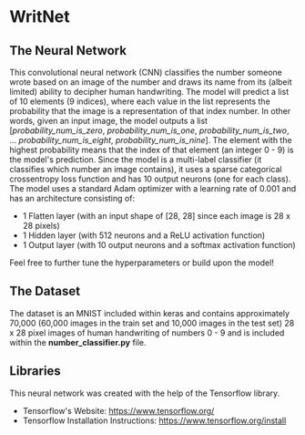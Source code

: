 # WritNet

## The Neural Network

This convolutional neural network (CNN) classifies the number someone wrote based on an image of the number and draws its name from its (albeit limited) ability to decipher human handwriting. The model will predict a list of 10 elements (9 indices), where each value in the list represents the probability that the image is a representation of that index number. In other words, given an input image, the model outputs a list [*probability_num_is_zero*, *probability_num_is_one*, *probability_num_is_two*, ... *probability_num_is_eight*, *probability_num_is_nine*]. The element with the highest probability means that the index of that element (an integer 0 - 9) is the model's prediction. Since the model is a multi-label classifier (it classifies which number an image contains), it uses a sparse categorical crossentropy loss function and has 10 output neurons (one for each class). The model uses a standard Adam optimizer with a learning rate of 0.001 and has an architecture consisting of:
- 1 Flatten layer (with an input shape of [28, 28] since each image is 28 x 28 pixels) 
- 1 Hidden layer (with 512 neurons and a ReLU activation function)
- 1 Output layer (with 10 output neurons and a softmax activation function)

Feel free to further tune the hyperparameters or build upon the model!

## The Dataset
The dataset is an MNIST included within keras and contains approximately 70,000 (60,000 images in the train set and 10,000 images in the test set) 28 x 28 pixel images of human handwriting of numbers 0 - 9 and is included within the **number_classifier.py** file.

## Libraries
This neural network was created with the help of the Tensorflow library.
- Tensorflow's Website: https://www.tensorflow.org/
- Tensorflow Installation Instructions: https://www.tensorflow.org/install
